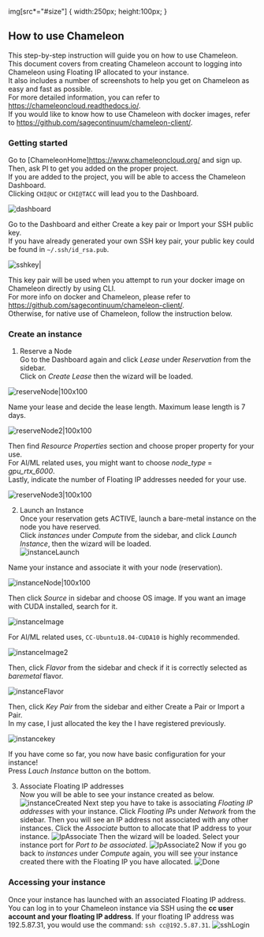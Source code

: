 img[src*="#size"] {
   width:250px;
   height:100px;
}

## How to use Chameleon

This step-by-step instruction will guide you on how to use Chameleon.\
This document covers from creating Chameleon account to logging into Chameleon using Floating IP allocated to your instance.\
It also includes a number of screenshots to help you get on Chameleon as easy and fast as possible.\
For more detailed information, you can refer to https://chameleoncloud.readthedocs.io/. <br/>
If you would like to know how to use Chameleon with docker images, refer to https://github.com/sagecontinuum/chameleon-client/.

### Getting started

Go to [ChameleonHome]https://www.chameleoncloud.org/ and sign up. Then, ask PI to get you added on the proper project.\
If you are added to the project, you will be able to access the Chameleon Dashboard. <br/>
Clicking ```CHI@UC``` or ```CHI@TACC``` will lead you to the Dashboard.<br/>

![dashboard](images/dashboard.png#size)

Go to the Dashboard and either Create a key pair or Import your SSH public key.\
If you have already generated your own SSH key pair, your public key could be found in ```~/.ssh/id_rsa.pub```. 
<br/>

![sshkey|](images/sshkey.png)

This key pair will be used when you attempt to run your docker image on Chameleon directly by using CLI.\
For more info on docker and Chameleon, please refer to https://github.com/sagecontinuum/chameleon-client/. \
Otherwise, for native use of Chameleon, follow the instruction below.

### Create an instance

1. Reserve a Node <br/>
Go to the Dashboard again and click *Lease* under *Reservation* from the sidebar. <br/>
Click on *Create Lease* then the wizard will be loaded. <br/>

![reserveNode|100x100](images/reserveNode.png)

Name your lease and decide the lease length. Maximum lease length is 7 days. <br/>

![reserveNode2|100x100](images/reserveNode2.png)

Then find *Resource Properties* section and choose proper property for your use. <br/>
For AI/ML related uses, you might want to choose *node_type* = *gpu_rtx_6000*. <br/>
Lastly, indicate the number of Floating IP addresses needed for your use. <br/>

![reserveNode3|100x100](images/reserveNode3.png)


2. Launch an Instance <br/>
Once your reservation gets ACTIVE, launch a bare-metal instance on the node you have reserved. \
Click *instances* under *Compute* from the sidebar, and click *Launch Instance*, then the wizard will be loaded. <br/>
![instanceLaunch](images/instanceLaunch.png)

Name your instance and associate it with your node (reservation). <br/>

![instanceNode|100x100](images/instanceNode.png)

Then click *Source* in sidebar and choose OS image. If you want an image with CUDA installed, search for it. <br/>

![instanceImage](images/instanceImage.png)

For AI/ML related uses, ```CC-Ubuntu18.04-CUDA10``` is highly recommended. <br/>

![instanceImage2](images/instanceImage2.png)

Then, click *Flavor* from the sidebar and check if it is correctly selected as *baremetal* flavor.<br/>

![instanceFlavor](images/instanceFlavor.png)

Then, click *Key Pair* from the sidebar and either Create a Pair or Import a Pair. <br/>
In my case, I just allocated the key the I have registered previously. <br/>

![instancekey](images/instancekey.png)

If you have come so far, you now have basic configuration for your instance! <br/>
Press *Lauch Instance* button on the bottom. 

3. Associate Floating IP addresses <br/>
Now you will be able to see your instance created as below.
![instanceCreated](images/instanceCreated.png)
Next step you have to take is associating *Floating IP addresses* with your instance.
Click *Floating IPs* under *Network* from the sidebar. Then you will see an IP address not associated with any other instances. Click the *Associate* button to allocate that IP address to your instance.
![IpAssociate](images/IpAssociate.png)
Then the wizard will be loaded. Select your instance port for *Port to be associated*.
![IpAssociate2](images/IpAssociate2.png)
Now if you go back to *instances* under *Compute* again, you will see your instance created there with the Floating IP you have allocated.
![Done](images/Done.png)

### Accessing your instance
Once your instance has launched with an associated Floating IP address.
You can log in to your Chameleon instance via SSH using the **cc user account and your floating IP address**. 
If your floating IP address was 192.5.87.31, you would use the command: ```ssh cc@192.5.87.31```.
![sshLogin](images/sshLogin.png)